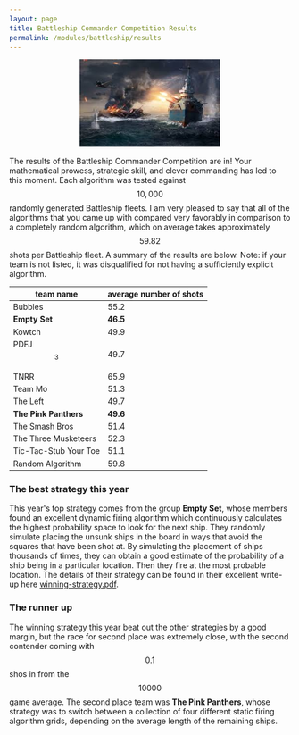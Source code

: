 ```yaml
---
layout: page
title: Battleship Commander Competition Results
permalink: /modules/battleship/results
---
```


<p align="center"><img src="fig/battleship_battle.jpg" width="50%"/></p>

The results of the Battleship Commander Competition are in!  Your mathematical prowess, strategic skill, and clever commanding has led to this moment.  Each algorithm was tested against $$10,000$$ randomly generated Battleship fleets.  I am very pleased to say that all of the algorithms that you came up with compared very favorably in comparison to a completely random algorithm, which on average takes approximately $$59.82$$ shots per Battleship fleet.  A summary of the results are below.  Note: if your team is not listed, it was disqualified for not having a sufficiently explicit algorithm.

| team name  | average number of shots |
| ---------  | ----------------------- |
| Bubbles               | 55.2 | 
| **Empty Set**         | **46.5** | 
| Kowtch                | 49.9 | 
| PDFJ$$^3$$            | 49.7 | 
| TNRR                  | 65.9 |
| Team Mo               | 51.3 |
| The Left              | 49.7 |
| **The Pink Panthers** | **49.6** | 
| The Smash Bros        | 51.4 | 
| The Three Musketeers  | 52.3 |
| Tic-Tac-Stub Your Toe | 51.1 |
| Random Algorithm      | 59.8 |




### The best strategy this year

This year's top strategy comes from the group **Empty Set**, whose members found an excellent dynamic firing algorithm which continuously calculates the highest probability space to look for the next ship.  They randomly simulate placing the unsunk ships in the board in ways that avoid the squares that have been shot at.  By simulating the placement of ships thousands of times, they can obtain a good estimate of the probability of a ship being in a particular location.  Then they fire at the most probable location.  The details of their strategy can be found in their excellent write-up here [winning-strategy.pdf](winning-strategy.pdf).

### The runner up

The winning strategy this year beat out the other strategies by a good margin, but the race for second place was extremely close, with the second contender coming with $$0.1$$ shos in from the $$10000$$ game average.  The second place team was **The Pink Panthers**, whose strategy was to switch between a collection of four different static firing algorithm grids, depending on the average length of the remaining ships.


